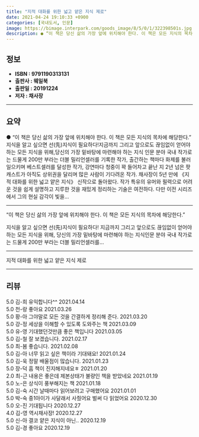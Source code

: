 ```yaml
---
title: "지적 대화를 위한 넓고 얕은 지식 제로"
date: 2021-04-24 19:10:33 +0900
categories: [국내도서, 인문]
image: https://bimage.interpark.com/goods_image/8/5/0/1/322398501s.jpg
description: ● “이 책은 당신 삶의 가장 앞에 위치해야 한다. 이 책은 모든 지식의 목차에 해당한다.” 지식을 알고 싶으면 선(先)지식이 필요하다!지금까지 그리고 앞으로도 끊임없이 얻어야 하는 모든 지식을 위해,당신의 가장 밑바탕에 마련해야 하는 지식 인문 분야 국내 작가로는 드물게 200만
---
```


## **정보**

- **ISBN : 9791190313131**
- **출판사 : 웨일북**
- **출판일 : 20191224**
- **저자 : 채사장**

------



## **요약**

●  “이 책은 당신 삶의 가장 앞에 위치해야 한다. 이 책은 모든 지식의 목차에 해당한다.”  지식을 알고 싶으면 선(先)지식이 필요하다!지금까지 그리고 앞으로도 끊임없이 얻어야 하는 모든 지식을 위해,당신의 가장 밑바탕에 마련해야 하는 지식 인문 분야 국내 작가로는 드물게 200만 부라는 더블 밀리언셀러를 기록한 작가, 출간하는 책마다 화제를 불러일으키며 베스트셀러를 달성한 작가, 강연마다 청중이 꽉 들어차고 끝난 지 2년 넘은 팟캐스트가 아직도 상위권을 달리며 많은 사람이 기다려온 작가. 채사장이 5년 만에 《지적 대화를 위한 넓고 얕은 지식》 신작으로 돌아왔다. 작가 특유의 유머와 필력으로 어려운 것을 쉽게 설명하고 지루한 것을 재밌게 정리하는 기술은 여전하다. 다만 이전 시리즈에서 그의 현실 감각이 빛을...

------

“이 책은 당신 삶의 가장 앞에 위치해야 한다.
이 책은 모든 지식의 목차에 해당한다.”
  
지식을 알고 싶으면 선(先)지식이 필요하다!
 지금까지 그리고 앞으로도 끊임없이 얻어야 하는 모든 지식을 위해,
당신의 가장 밑바탕에 마련해야 하는 지식인문 분야 국내 작가로는 드물게 200만 부라는 더블 밀리언셀러를... 

------


지적 대화를 위한 넓고 얕은 지식 제로 

------


## **리뷰** 

5.0 김-희 유익합니다^^ 2021.04.14 <br/>5.0 천-랑 좋아요 2021.03.26 <br/>5.0 황-아 그야말로 모든 것을 간결하게 정리해 준다. 2021.03.20 <br/>5.0 강-정 세상을 이해할 수 있도록 도와주는 책 2021.03.09 <br/>5.0 유-영 기대했던것만큼 좋은 책입니다 2021.03.05 <br/>5.0 김-철 잘 보겠습니다. 2021.02.17 <br/>5.0 최-봄 좋습니다. 2021.02.08 <br/>5.0 김-아 너무 읽고 싶은 책이라 기대돼요! 2021.01.24 <br/>5.0 김-욱 정말 배울점이 많습니다. 2021.01.23 <br/>5.0 장-덕 흠 책이 진지해지네요ㅎ 2021.01.20 <br/>2.0 최-근 내용은 좋은데 제본상태가 불량인 책을 받았네요 2021.01.19 <br/>5.0 노-은 상식이 풍부해지는 책 2021.01.18 <br/>5.0 김-숙 시간 날때마다 읽어보려고 구매했어요 2021.01.01 <br/>5.0 박-숙 중1아이가 사달래서 사줬어요 벌써 다 읽었어요 2020.12.30 <br/>5.0 오-진 기대됩니다 2020.12.27 <br/>4.0 김-영 역시채사장! 2020.12.27 <br/>5.0 신-아 결코 얕은 지식이 아닌.. 2020.12.19 <br/>5.0 김-경 좋아요 2020.12.19 <br/>